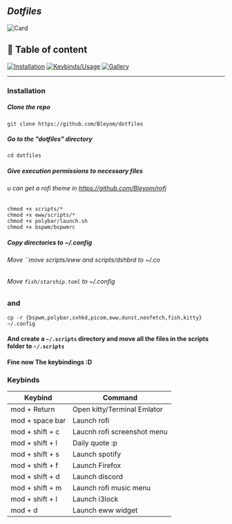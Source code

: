 ## _Dotfiles_

![Card](https://i.imgur.com/w9REtBk.png)

## 🔗 Table of content
[![Installation](https://img.shields.io/badge/%E2%9A%99%EF%B8%8F-Installation-brightgreen?style=for-the-badge)](https://katherinempeterson.com/)
[![Keybinds/Usage](https://img.shields.io/badge/%E2%8C%A8%EF%B8%8F%EF%B8%8F-Keybinds-brightgreen?style=for-the-badge)](https://www.linkedin.com/)
[![Gallery](https://img.shields.io/badge/%F0%9F%93%B8%EF%B8%8F%EF%B8%8F-Gallery-brightgreen?style=for-the-badge)](https://twitter.com/)

---


### Installation


##### Clone the repo
```
git clone https://github.com/Bleyom/dotfiles
```

##### Go to the "dotfiles" directory

```
cd dotfiles
```

##### Give execution permissions to necessary files

###### u can get a rofi theme in https://github.com/Bleyom/rofi

```
chmod +x scripts/*
chmod +x eww/scripts/*
chmod +x polybar/launch.sh
chmod +x bspwm/bspwmrc
```

##### Copy directories to ~/.config

###### Move ``move scripts/eww and scripts/dshbrd to ~/.co

###### Move `fish/starship.toml` to ~/.config

### and

```
cp -r {bspwm,polybar,sxhkd,picom,eww,dunst,neofetch,fish,kitty} ~/.config
```

#### And create a `~/.scripts` directory and move all the files in the scripts folder to `~/.scripts`




#### Fine now The keybindings :D

### Keybinds

| Keybind          | Command                     |      
| -----------------| --------------------------- |
| mod + Return     | Open kitty/Terminal Emlator |
| mod + space bar  |    Launch rofi               |
| mod + shift + c  | Laucnh rofi screenshot menu  |
| mod + shift + l  | Daily quote :p              | 
| mod + shift + s  | Launch spotify              |
| mod + shift + f  | Launch Firefox              | 
| mod + shift + d  | Launch discord              |
| mod + shift + m  | Launch rofi music menu       | 
| mod + shift + l  | Launch i3lock               | 
| mod + d          | Launch eww widget           |

